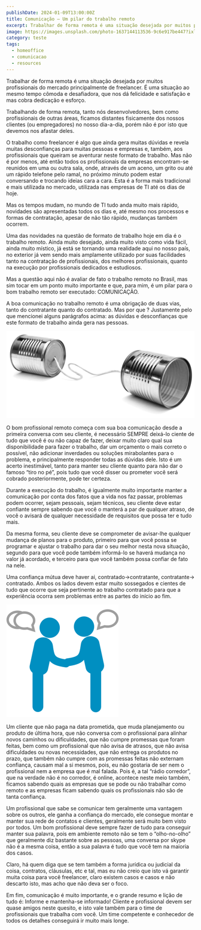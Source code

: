 ```yaml
---
publishDate: 2024-01-09T13:00:00Z
title: Comunicação — Um pilar do trabalho remoto
excerpt: Trabalhar de forma remota é uma situação desejada por muitos profissionais do mercado principalmente de freelancer. É uma situação ao mesmo tempo cômoda e desafiadora...
image: https://images.unsplash.com/photo-1637144113536-9c6e917be447?ixlib=rb-4.0.3&ixid=M3wxMjA3fDB8MHxwaG90by1wYWdlfHx8fGVufDB8fHx8fA%3D%3D&auto=format&fit=crop&w=1674&q=80
category: teste
tags:
  - homeoffice
  - comunicacao
  - resources
---
```


Trabalhar de forma remota é uma situação desejada por muitos profissionais do mercado principalmente de freelancer. É uma situação ao mesmo tempo cômoda e desafiadora, que nos dá felicidade e satisfação e mas cobra dedicação e esforço.

Trabalhando de forma remota, tanto nós desenvolvedores, bem como profissionais de outras áreas, ficamos distantes fisicamente dos nossos clientes (ou empregadores) no nosso dia-a-dia, porém não é por isto que devemos nos afastar deles.

O trabalho como freelancer é algo que ainda gera muitas dúvidas e revela muitas desconfianças para muitas pessoas e empresas e, também, aos profissionais que queiram se aventurar neste formato de trabalho. Mas não é por menos, até então todos os profissionais da empresas encontram-se reunidos em uma ou outra sala, onde, através de um aceno, um grito ou até um rápido telefone pelo ramal, no próximo minuto podem estar conversando e trocando ideias cara a cara. Esta é a forma mais tradicional e mais utilizada no mercado, utilizada nas empresas de TI até os dias de hoje.

Mas os tempos mudam, no mundo de TI tudo anda muito mais rápido, novidades são apresentadas todos os dias e, até mesmo nos processos e formas de contratação, apesar de não tão rápido, mudanças também ocorrem.

Uma das novidades na questão de formato de trabalho hoje em dia é o trabalho remoto. Ainda muito desejado, ainda muito visto como vida fácil, ainda muito místico, já está se tornando uma realidade aqui no nosso país, no exterior já vem sendo mais amplamente utilizado por suas facilidades tanto na contratação de profissionais, dos melhores profissionais, quanto na execução por profissionais dedicados e estudiosos.

Mas a questão aqui não é avaliar de fato o trabalho remoto no Brasil, mas sim tocar em um ponto muito importante e que, para mim, é um pilar para o bom trabalho remoto ser executado: COMUNICAÇÃO.

A boa comunicação no trabalho remoto é uma obrigação de duas vias, tanto do contratante quanto do contratado. Mas por que ? Justamente pelo que mencionei alguns parágrafos acima: as dúvidas e desconfianças que este formato de trabalho ainda gera nas pessoas.

![comunicacao por fio em latinhas](../../../assets/posts/comunicacao/latinha.png)

O bom profissional remoto começa com sua boa comunicação desde a primeira conversa com seu cliente, é necessário SEMPRE deixá-lo ciente de tudo que você é ou não capaz de fazer, deixar muito claro qual sua disponibilidade para fazer o trabalho, dar um orçamento o mais correto o possível, não adicionar inverdades ou soluções mirabolantes para o problema, e principalmente responder todas as dúvidas dele. Isto é um acerto inestimável, tanto para manter seu cliente quanto para não dar o famoso “tiro no pé”, pois tudo que você disser ou prometer você será cobrado posteriormente, pode ter certeza.

Durante a execução do trabalho, é igualmente muito importante manter a comunicação por conta dos fatos que a vida nos faz passar, problemas podem ocorrer, sejam pessoais, sejam técnicos, seu cliente deve estar confiante sempre sabendo que você o manterá a par de qualquer atraso, de você o avisará de qualquer necessidade de requisitos que possa ter e tudo mais.

Da mesma forma, seu cliente deve se comprometer de avisar-lhe qualquer mudança de planos para o produto, primeiro para que você possa se programar e ajustar o trabalho para dar o seu melhor nesta nova situação, segundo para que você pode também informá-lo se haverá mudança no valor já acordado, e terceiro para que você também possa confiar de fato na nele.

Uma confiança mútua deve haver ai, contratado→contratante, contratante→ contratado. Ambos os lados devem estar muito sossegados e cientes de tudo que ocorre que seja pertinente ao trabalho contratado para que a experiência ocorra sem problemas entre as partes do início ao fim.

![duas pessoas conversando](../../../assets/posts/comunicacao/aperto-mao.png)

Um cliente que não paga na data prometida, que muda planejamento ou produto de última hora, que não conversa com o profissional para alinhar novos caminhos ou dificuldades, que não cumpre promessas que foram feitas, bem como um profissional que não avisa de atrasos, que não avisa dificuldades ou novas necessidades, que não entrega os produtos no prazo, que também não cumpre com as promessas feitas não externam confiança, causam mal a si mesmos, pois, eu não gostaria de ser nem o profissional nem a empresa que é mal falada. Pois é, a tal “rádio corredor”, que na verdade não é no corredor, é online, acontece neste meio também, ficamos sabendo quais as empresas que se pode ou não trabalhar como remoto e as empresas ficam sabendo quais os profissionais não são de tanta confiança.

Um profissional que sabe se comunicar tem geralmente uma vantagem sobre os outros, ele ganha a confiança do mercado, ele consegue montar e manter sua rede de contatos e clientes, geralmente será muito bem visto por todos. Um bom profissional deve sempre fazer de tudo para conseguir manter sua palavra, pois em ambiente remoto não se tem o “olho-no-olho” que geralmente diz bastante sobre as pessoas, uma conversa por skype não é a mesma coisa, então a sua palavra é tudo que você tem na maioria dos casos.

Claro, há quem diga que se tem também a forma jurídica ou judicial da coisa, contratos, cláusulas, etc e tal, mas eu não creio que isto vá garantir muita coisa para você freelancer, claro existem casos e casos e não descarto isto, mas acho que não deva ser o foco.

Em fim, comunicação é muito importante, e o grande resumo e lição de tudo é: Informe e mantenha-se informado! Cliente e profissional devem ser quase amigos neste quesito, e isto vale também para o time de profissionais que trabalha com você. Um time competente e conhecedor de todos os detalhes conseguirá ir muito mais longe.